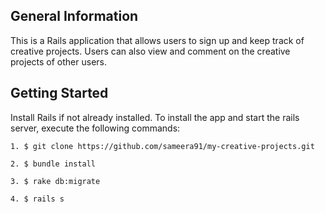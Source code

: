 ## General Information

This is a Rails application that allows users to sign up and keep track of creative projects. Users can also view and comment on the creative projects of other users.

## Getting Started 

Install Rails if not already installed. To install the app and start the rails server, execute the following commands: 

```
1. $ git clone https://github.com/sameera91/my-creative-projects.git

2. $ bundle install

3. $ rake db:migrate

4. $ rails s
```

